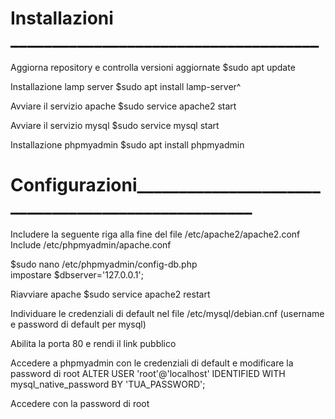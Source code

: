 # Installazioni _____________________________________
Aggiorna repository e controlla versioni aggiornate
$sudo apt update

Installazione lamp server
$sudo apt install lamp-server^

Avviare il servizio apache
$sudo service apache2 start

Avviare il servizio mysql
$sudo service mysql start

Installazione phpmyadmin
$sudo apt install phpmyadmin

# Configurazioni___________________________________________________

Includere la seguente riga alla fine del file /etc/apache2/apache2.conf
    Include /etc/phpmyadmin/apache.conf  

$sudo nano /etc/phpmyadmin/config-db.php   
  impostare $dbserver='127.0.0.1';

Riavviare apache
$sudo service apache2 restart

Individuare le credenziali di default nel file /etc/mysql/debian.cnf (username e password di default per mysql)

Abilita la porta 80 e rendi il link pubblico

Accedere a phpmyadmin con le credenziali di default e modificare la password di root
ALTER USER 'root'@'localhost' IDENTIFIED WITH mysql_native_password BY 'TUA_PASSWORD';

Accedere con la password di root


